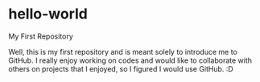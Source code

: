 # hello-world
My First Repository

Well, this is my first repository and is meant solely to introduce me to GitHub. I really enjoy working on codes and would like to collaborate with others on projects that I enjoyed, so I figured I would use GitHub. :D
